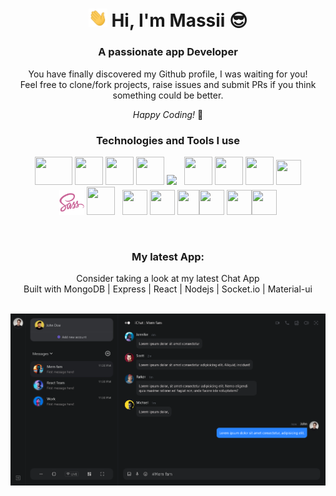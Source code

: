 <h1 align="center"><img src="https://raw.githubusercontent.com/ABSphreak/ABSphreak/master/gifs/Hi.gif" width="30px" /> Hi, I'm Massii 😎 </h1>
<h3 align="center">A passionate app Developer   </h3>

<div align="center">
You have finally discovered my Github profile, I was waiting for you! <br>
Feel free to clone/fork projects, raise issues and submit PRs if you think something could be better. <br>

<i>Happy Coding!</i> 🚀

<div align="center">
<h3>Technologies and Tools I use</h3> 
  
<a target="_blank"><img src="https://res.cloudinary.com/avatarhzh/image/upload/v1523067665/portfolio/tech-stack/nextjs.png"  width="60" height="45"/></a>
    <a  target="_blank"> <img src="https://img.icons8.com/color/48/000000/html-5.png"  width="45" height="45"/> </a> 
    <a target="_blank"> <img src="https://img.icons8.com/color/48/000000/css3.png"  width="45" height="45"/> </a> 
    <a target="_blank"> <img src="https://img.icons8.com/color/48/000000/javascript.png"  width="45" height="45"/> </a> 
    <a style="padding-right:8px;" target="_blank"> <img src="https://img.icons8.com/fluent/50/000000/mysql-logo.png"/> </a>
  <a  target="_blank"> <img src="https://www.vectorlogo.zone/logos/php/php-icon.svg"  width="45" height="45"/> </a> 
    <a target="_blank"> <img src="https://img.icons8.com/color/48/000000/python.png"  width="45" height="45"/> </a> 
    <a target="_blank"> <img src="https://img.icons8.com/color/48/000000/bootstrap.png"  width="45" height="45"/> </a><a target="_blank"> <img src="https://vasterra.com/blog/wp-content/uploads/2021/08/Tailwind-img.png"  width="40" height="40"/> </a>  
<a  target="_blank"> <img src="https://raw.githubusercontent.com/devicons/devicon/master/icons/sass/sass-original.svg" alt="sass" width="40" height="40"/> </a>
    <a style="padding-right:8px;" target="_blank"> <img src="https://img.icons8.com/color/48/000000/nodejs.png" width="45" height="45"/> </a> 
    <a target="_blank"><img src="https://img.icons8.com/officel/50/000000/react.png" width="40" height="40"/></a><a target="_blank"> <img src="https://img.icons8.com/color/48/000000/redux.png" width="40" height="40"/> </a><a target="_blank"><img src="https://cdn.freebiesupply.com/logos/large/2x/graphql-logo-png-transparent.png"  width="35" height="40"/></a><a target="_blank"><img src="https://img.icons8.com/color/48/000000/firebase.png" width="40" height="40"/> </a><a target="_blank"><img src="https://img.icons8.com/color/48/000000/mongodb.png"  width="40" height="40"/></a><a target="_blank"><img src="https://iconape.com/wp-content/png_logo_vector/socket-io-logo.png"  width="40" height="40"/></a>
    
</div>
  
<br>
<div align="center">
<h3>My latest App:</h3>
  Consider taking a look at my latest Chat App <br>
Built with MongoDB | Express | React | Nodejs | Socket.io | Material-ui <br>
  
<br>
</div>



![image](https://raw.githubusercontent.com/MassiiNechiche/iChat-MERN_chat_app/main/iChat.png) 
